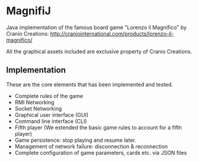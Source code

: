# MagnifiJ
Java implementation of the famous board game "Lorenzo il Magnifico" by Cranio Creations:
http://craniointernational.com/products/lorenzo-il-magnifico/

All the graphical assets included are exclusive property of Cranio Creations. 

## Implementation

These are the core elements that has been implemented and tested.

- Complete rules of the game
- RMI Networking
- Socket Networking
- Graphical user interface (GUI)
- Command line interface (CLI)
- Fifth player (We extended the basic game rules to account for a fifth player)
- Game persistence: stop playing and resume later. 
- Management of network failure: disconnection & reconnection
- Complete configuration of game parameters, cards etc. via JSON files
